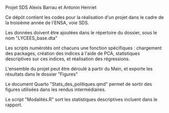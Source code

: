 Projet SDS Alexis Barrau et Antonin Henriet

Ce dépôt contient les codes pour la réalisation d'un projet dans le cadre de la troisième année de l'ENSA, voie SDS.

Les données doivent être ajoutées dans le répertoire du dossier, sous le nom "LYCEES_base.dta"

Les scripts numérotés ont chacuns une fonction spécifiques : chargement des packages, création des indices à l'aide de PCA, statistiques descriptives sur ces indices, et réalisation des régressions.

L'ensemble du projet peut être déroulé à partir du Main, et exporte les résultats dans le dossier "Figures"

Le document Quarto "Stats_des_politiques.qmd" permet de sortir des figures utilisées dans les rendus intermédiaires.

Le script "Modalités.R" sort les statistiques descriptives incluent dans le rapport.
